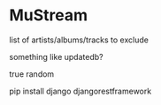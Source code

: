 # MuStream

list of artists/albums/tracks to exclude

something like updatedb?

true random

pip install django djangorestframework
